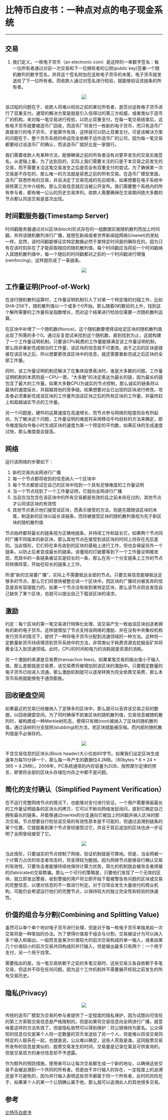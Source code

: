﻿# 比特币白皮书：一种点对点的电子现金系统

---
## 交易
1. 我们定义，一枚电子货币（an electronic coin）是这样的一串数字签名：每一位所有者通过对前一次交易和下一位拥有者的公钥(public key)签署一个随机散列的数字签名，并将这个签名附加在这枚电子货币的末尾，电子货币就发送给了下一位所有者。而收款人通过对签名进行校验，就能够验证该链条的所有者。

<div align = "center">
<img src="https://raw.githubusercontent.com/lengender/MarkdownPhotos/master/%E7%94%B5%E5%AD%90%E8%B4%A7%E5%B8%81%E7%AD%BE%E5%90%8D.png"/>
    </div>
    
该过程的问题在于，收款人将难以校验之前的某位所有者，是否对这枚电子货币进行了双重支付。通常的解决方案是就是引入信得过的第三方权威，或者类似于造币厂的机构，来对每一笔交易进行校验，以防止双重支付。在每一笔交易结束后，这枚电子货币就要被造币厂回收，而造币厂将发行一枚新的电子货币，而只有造币厂直接发行的电子货币，才能算作有效，这样就可以防止双重支付。可是该解决方案的问题在于，整个货币系统的命运完全依赖于运作造币厂的公司，因为每一笔交易都要经过该造币厂的确认，而该造币厂就好比是一家银行。

我们需要收款人有某种方法，能够确保之前的所有者没有对更早发生的交易实施签名。从逻辑上看，为了达到目的，实际上我们需要关注的只是于本交易之前发生的交易，而不需要关注这笔交易发生之后是否会有双重支付的尝试。为了确保某一次交易是不存在的，那么唯一的方法就是获悉之前的所有交易。在造币厂模型里面，造币厂获悉所有的交易，并且决定了交易完成的先后顺序。如果想要在电子系统中排除第三方中介结构，那么交易信息就应当被公开宣布。我们需要整个系统内的所有参与者，都有唯一公认的历史交易序列。收款人需要确保在交易期间绝大多数的节点都认同该交易是首次出现。


## 时间戳服务器(Timestamp Server)
时间戳服务器通过对以区块(block)形式存在的一组数据实施随机散列而加上时间戳，并将该随机散列进行广播，就想在新闻或者世界新闻组网络(Usenet)的发帖一样。显然，该时间戳能够证实特定数据必然于某特定时间是的确存在的，因为只有在该时刻存在了才能获取相应的随机散列值。每个时间戳应当将前一个时间戳纳入其随机散列值中，每一个随后的时间戳都对之前的一个时间戳进行增强(reinforcing)，这样就形成了一条链条。

<div align = "center">
<img src="https://raw.githubusercontent.com/lengender/MarkdownPhotos/master/%E6%97%B6%E9%97%B4%E6%88%B3%E6%9C%8D%E5%8A%A1%E5%99%A8.png"/>
    </div>


## 工作量证明(Proof-of-Work)
在进行随机散列运算时，工作量证明机制引入了对某一个特定值的扫描工作，比如SHA-256下，随机散列值以一个或多个0开始。那么随着0的数目的上升，找到这个解所需要的工作量将呈指数增长，而对这个结果进行检验仅需要一次随机散列运算。

在区块中补增了一个随机数(Nonce)，这个随机数要使得该给定区块的随机散列值出现了所需的多个0。通过反复尝试来找到这个随机数，直到找到为止，这就构建了一个工作量证明机制。只要该CPU耗费的工作量能够满足该工作量证明机制，那么除非重新完成相当的工作量，该区块的信息就不可更改。由于之后的区块是链接在该区块之后，所以想要更改该区块中的信息，就还需要重新完成之后区块的全部工作量。

同时，该工作量证明机制还解决了在集体投票表决时，谁是大多数的问题。工作量证明机制的本质则是一CPU一票。“大多数”的决定表达为最长的链，因为最长的链包含了最大的工作量。如果大多数CPU为诚实的节点控制，那么诚实的链条将以最快的速度延长，并超越其他的竞争链。如果想要对业已出现的区块进行修改，攻击者必须重新完成该区块的工作量外加该区块之后的所有区块的工作量，并最终赶上和超越诚实节点的工作量。

另一个问题是，硬件的运算速度在高速增长，而节点参与网络的程度则会有所起伏。为了解决这个问题，工作量证明的难度将采用移动平均目标的方法来确定，即令难度指向令每小时生成区块的速度为某一个预定的平均数，如果区块的生成速度过快，那么难度就会提高。

## 网络
运行该网络的步骤如下：
1. 新的交易向全网进行广播
2. 每一个节点都将收到的信息纳入一个区块中
3. 每个节点都尝试在自己的区块中找到一个具有足够难度的工作量证明
4. 当一个节点找到了一个工作量证明，它就向全网进行广播
5. 当且仅当包含在该区块中的所有交易都是有效的且之前未存在过的，其他节点才认同该区块的有效性
6. 其他节点表示他们接受该区块，而表示接受的方法，则是在跟随该区块的末尾，制造新的区块以延长该链条，而将被接受区块的随机散列值视为先于新区块的随机散列值

节点始终都将最长的链条视为正确地链条，并持续工作和延长它。如果两个节点同时广播不同版本的新区块，那么其他节点在接受到该区块的时间上将存在先后差别。当此情形，它们将在率先收到的区块的基础上进行工作，但也会保留另外一个链条，以防止后者变成最长的链条。该僵局的打破要等到下一个工作量证明被发现，而其中的一条链条被证实是较长的一条，那么在另一个分支链条上工作的节点将转换阵营，开始在较长的链条上工作。

所谓“新的交易要广播”，实际上不需要抵达全部的节点。只要交易信息能够抵达足够多的节点，那么它们将很快被整合进一个区块中。而区块的广播将对被丢弃的信息是具有容错能力的。如果一个节点没有收到某特定区块，那么该节点将会发现自己缺失了某个区块，也就可以提出自己下载该区块的请求。

## 激励
约定：每个区块的第一笔交易进行特殊化处理，该交易产生一枚由该区块创造者拥有的新的电子货币。这样就增加了节点支持该网络的激励，并在没有中央集权机构发行货币的情况下，提供了一种将电子货币分配到流通领域的一种方法。这种将一定数量新货币持续增添到货币系统中的方法，非常类似于耗费资源去挖掘金矿并将黄金注入到流通领域。此时，CPU的时间和电力的消耗就是资源的消耗。

另一个激励的来源是交易费(transaction fees)。如果某笔交易的输出值小于输入值，那么差额就是交易费，该交易费将被增加到该区块的激励中。只要既定数量的电子货币已经进入流通，那么激励机制就可以逐渐转换为完全依靠交易费，那么本货币系统就能够免于通货膨胀。


## 回收硬盘空间
如果最近的交易已经被纳入了足够多的区块中，那么就可以丢弃该交易之前的数据，以回收硬盘空间。为了同时确保不损害区块的随机散列值，交易信息被随机散列时，被构建成一种Merkle树形态，使得只有根(root)被纳入了区块的随机散列值。通过该树的分支拔除(stubbing)的方法，老区块就能被压缩。而内部的随机散列值是不必保存的。

<div align = "center">
<img src="https://raw.githubusercontent.com/lengender/MarkdownPhotos/master/MerkleTree.png"/>
    </div>

不含交易信息的区块头(Block header)大小仅由80字节。如果我们设定区块生成速率为每10分钟一个，那么每一年产生的数据位4.2MB。（80bytes * 6 * 24 * 365 = 4.2MB）。2008年，PC系统通常的内存容量为2GB，按照摩尔定律的预言，即使将全部的区块头存储在内存之中都不是问题。


## 简化的支付确认（Simplified Payment Verification）
在不运行完整网络节点的情况下，也能够对支付进行验证。一个用户需要保留最长的工作量证明链条的区块头的拷贝，它可以不断向网络发起询问，直到它确定自己拥有最长的链条，并能够通过merkle的分支通向它被加上时间戳并纳入区块的那次交易。节点想要自行检验该交易的有效性原本是不可能的，但通过追溯到链条的某个位置，它就能看到某个节点曾经接受过它，并且于其后追加的区块也进一步证明了全网曾经接受了它。

<div align = "center">
<img src="https://raw.githubusercontent.com/lengender/MarkdownPhotos/master/%E6%94%AF%E4%BB%98%E7%A1%AE%E8%AE%A4.png"/>
    </div>
    
当此情形，只要诚实的节点控制了网络，验证机制就是可靠地。但是，当全网被一个计算力占优的攻击者攻击时，将变得较为脆弱。因为网络节点能够自行确认交易的有效性，只要攻击者能够持续地保持计算力优势，简化的机制就会被攻击者焊接的(fabricated)交易欺骗。那么一个可行的策略是，只要他们发现了一个无效的区块，就立即发出警报，收到警报的用户将立即开始下载被警告有问题的区块或交易的完整信息，以便对信息的不一致进行判定。对于日常会发生大量收付的商业机构，可能仍会希望运行他们的完整节点，以保持较大的独立完全性和校验的快速性。

## 价值的组合与分割(Combining and Splitting Value)
虽然可以单个单个地对电子货币进行处理，但是对于每一枚电子货币单独发起一次交易将是一种笨拙的办法。为了使得价值易于组合与分割，交易被设计为可以纳入多个输入和输出。一般而言是某次价值较大的前次交易构成的单一输入，或者由某几个价值较小的前次交易共同构成的并行输入，但是输出最多只有两个：一个用于支付，另一个用于找零。

需要指出的是，当一笔交易依赖于之前的多笔交易时，这些交易又各自依赖于多笔交易，但这并不存在任何问题。因为这个工作机制并不需要展开校验之前发生的所有交易历史。

## 隐私(Privacy)

<div align = "center">
<img src="https://raw.githubusercontent.com/lengender/MarkdownPhotos/master/%E9%9A%90%E7%A7%81%E6%A8%A1%E5%9E%8B.png"/>
    </div>

传统的造币厂模型为交易的参与者提供了一定程度的隐私保护，因为试图向可信任的第三方索取交易信息是严格限制的。但是如果将交易信息向全网进行广播，就意味着这样的方法失效了。但是隐私依然可以得到保护：将公钥保持为匿名。公众得知的信息仅仅是某个人将一定数量的货币发送给了另一个人，但是难以将该交易同特定的人联系在一起，也就是说，公众难以确定，这些人究竟是谁。这同股票交易所发布的信息是类似的，股票交易发生的时间，交易量是记录在案且可供查询的，但是交易双方的身份信息却不予透露。

作为额外的预防措施，使用者可以让每次交易都生成一个新的地址，以确保这些交易不会被追溯到一个共同的所有者。但是由于并行输入的存在，一定程度上的追溯还是不可避免的，因为并行输入表明这些货币都属于同一个所有者，此时的风险在于，如果某个人的某一个公钥确认属于他，那么就可以追溯此人的其他很多交易。

## 参考
[比特币白皮书][1]


  [1]: http://www.8btc.com/wiki/bitcoin-a-peer-to-peer-electronic-cash-system